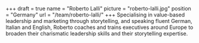 +++
draft		= true
name		= "Roberto Lalli"
picture		= "roberto-lalli.jpg"
position 	= "Germany"
url			= "/team/roberto-lalli/"
+++
Specialising in value-based leadership and marketing through storytelling, and speaking fluent German, Italian and English, Roberto coaches and trains executives around Europe to broaden their charismatic leadership skills and their storytelling expertise.